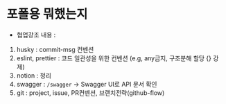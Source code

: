 # 포폴용 뭐했는지

- 협업강조 내용 :

1. husky : commit-msg 컨벤션
2. eslint, prettier : 코드 일관성을 위한 컨벤션 (e.g, any금지, 구조분해 할당 {} 강제)
3. notion : 정리
4. swagger : `/swagger` -> Swagger UI로 API 문서 확인
5. git : project, issue, PR컨벤션, 브랜치전략(github-flow)
